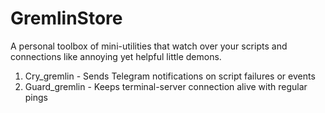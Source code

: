 # GremlinStore
A personal toolbox of mini-utilities that watch over your scripts and connections like annoying yet helpful little demons.

1. Cry_gremlin - Sends Telegram notifications on script failures or events
2. Guard_gremlin - Keeps terminal-server connection alive with regular pings

